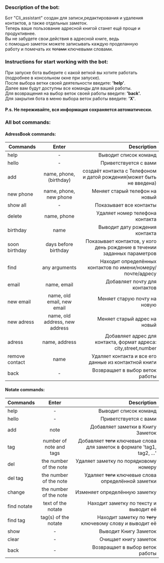 
### Description of the bot:
Бот "Cli_assistant" создан для записи,редактирования и удаления\
контактов, а также отдельных заметок. \
Теперь ваше пользование адресной книгой станет ещё проще и продуктивнее.\
Вы не забудете свои действия в адресной книге, ведь\
с помощью заметок можете записывать каждую проделанную\
работу и помечать их ~~тегами~~ ключевыми словами.


### Instructions for start working with the bot:
При запуске бота выберите с какой веткой вы хотите работать\
(подробнее в консольном окне при запуске).\
После выбора ветки своей деятельности введите: **'help'**.\
Далее вам будут доступны все команды для вашей работы.\
Для возвращения на выбор веток своей работы введите: **'back'.**\
Для закрытия бота в меню выбора веток работы введите: **'X'**.
#### **P.s. Не переживайте, вся информация сохраняется автоматически.**

### All bot commands:
#### AdressBook commands:
| Commands       |             Enter              |                                                              Description |
|----------------|:------------------------------:|-------------------------------------------------------------------------:|
| help           |               -                |                                                    Выводит список команд |
| hello          |               -                |                                                    Приветствуется с вами |
| add            |    name, phone, (birthday)     |     создаёт контакта с Телефоном и датой рождения(может быть не введена) |
| new phone      |     name, phone, new phone     |                                           Меняет старый телефон на новый |
| show all       |               -                |                                                  Показывает все контакты |
| delete         |          name, phone           |                                          Удаляет номер телефона контакта |                                                                       
| birthday       |              name              |                                           Выводит дату рождения контакта |                                                                                 
| soon birthday  |      days before birthday      | Показывает контактов, у кого день рождение в течении заданных параметров |
| find           |         any arguments          |              Находит определённых контактов по имени/номеру/почте/адресу |                                            
| email          |          name, email           |                                            Добавляет почту для контактов |                                                                                 
| new email      |   name, old email, new email   |                                             Меняет старую почту на новую |                                                        
| new adress     | name, old address, new address |                                             Меняет старый адрес на новый |                                            
| adress         |         name, address          |          Добавляет адрес для контакта, формат адреса: city,street,number |                                       
| remove contact |              name              |                    Удаляет контакта и все его данные из контактной книги |  
 | back           |               -                |                                          Возвращает в выбор веток работы |
#### Notate commands:
| Commands    |          Enter          |                                                               Description |
|-------------|:-----------------------:|--------------------------------------------------------------------------:|
| help        |            -            |                                                     Выводит список команд |
| hello       |            -            |                                                     Приветствуется с вами |
| add         |          note           |                                         Добавляет заметки в Книгу Заметок |
| tag         | number of note and tags | Добавляет ~~теги~~ ключевые слова для заметок в формате 'tag1, tag2, ...' |
| del         | the number of the note  |                                     Удаляет заметку по порядковому номеру |
| del tag     | the number of the note  |                      Удаляет ~~теги~~ ключевые слова определённой заметки |
| change      | the number of the note  |                                             Изменяет определённую заметку |
| find notate |   text of the notate    |                                    Находит заметку по тексту и выводит её |
| find tag    |  tag(s) of the notate   |                  Находит заметку по ~~тегу~~ ключевому слову и выводит её |
| show        |            -            |                                                     Выводит Книгу Заметок |
| clear       |            -            |                                                     Очищает книгу заметок |
| back        |            -            |                                           Возвращает в выбор веток работы |


